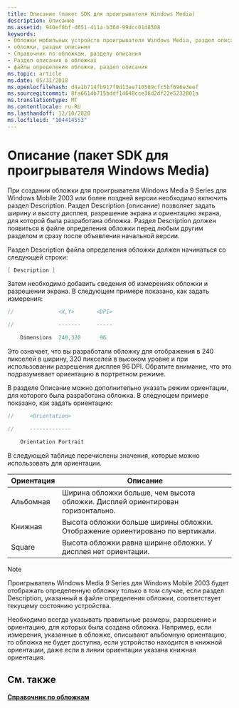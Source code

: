 ```yaml
---
title: Описание (пакет SDK для проигрывателя Windows Media)
description: Описание
ms.assetid: 940ef0bf-d651-411a-b36d-99dcc01d8508
keywords:
- Обложки мобильных устройств проигрывателя Windows Media, раздел описания
- обложки, раздел описания
- Справочник по обложкам, разделу описания
- Раздел описания в обложках
- файлы определения обложки, раздел описания
ms.topic: article
ms.date: 05/31/2018
ms.openlocfilehash: d4a1b714fb917f9d13ee710509cfc5bf696e3eef
ms.sourcegitcommit: 8fa6614b715bddf14648cce36d2df22e5232801a
ms.translationtype: MT
ms.contentlocale: ru-RU
ms.lasthandoff: 12/10/2020
ms.locfileid: "104414553"
---
```

# <a name="description-windows-media-player-sdk"></a>Описание (пакет SDK для проигрывателя Windows Media)

При создании обложки для проигрывателя Windows Media 9 Series для Windows Mobile 2003 или более поздней версии необходимо включить раздел Description. Раздел Description (описание) позволяет задать ширину и высоту дисплея, разрешение экрана и ориентацию экрана, для которой была разработана обложка. Раздел Description должен появиться в файле определения обложки перед любым другим разделом и сразу после объявления начальной версии.

Раздел Description файла определения обложки должен начинаться со следующей строки:


```C++
[ Description ]

```



Затем необходимо добавить сведения об измерениях обложки и разрешении экрана. В следующем примере показано, как задать измерения:


```C++
//              <X,Y>       <DPI>

//              -------     -----

    Dimensions  240,320      96

```



Это означает, что вы разработали обложку для отображения в 240 пикселей в ширину, 320 пикселей в высоком уровне и при использовании разрешения дисплея 96 DPI. Обратите внимание, что это подразумевает ориентацию в портретном режиме.

В разделе Описание можно дополнительно указать режим ориентации, для которого была разработана обложка. В следующем примере показано, как задать ориентацию:


```C++
//     <Orientation>

//     -------------

    Orientation Portrait

```



В следующей таблице перечислены значения, которые можно использовать для ориентации.



| Ориентация | Описание                                                                                                  |
|-------------|--------------------------------------------------------------------------------------------------------------|
| Альбомная   | Ширина обложки больше, чем высота обложки. Дисплей ориентирован горизонтально.   |
| Книжная    | Высота обложки больше ширины обложки. Отображение ориентировано по вертикали. |
| Square      | Высота обложки равна ширине обложки. У дисплея нет ориентации.                    |



 

> [!Note]  
> Проигрыватель Windows Media 9 Series для Windows Mobile 2003 будет отображать определенную обложку только в том случае, если раздел Description, указанный в файле определения обложки, соответствует текущему состоянию устройства.

 

Необходимо всегда указывать правильные размеры, разрешение и ориентацию, для которых была создана обложка. Например, если измерения, указанные в обложке, описывают альбомную ориентацию, то обложка не будет доступна, если устройство находится в книжной ориентации, даже если в линии ориентации указана книжная ориентация.

## <a name="related-topics"></a>См. также

<dl> <dt>

[**Справочник по обложкам**](skin-reference.md)
</dt> </dl>

 

 




